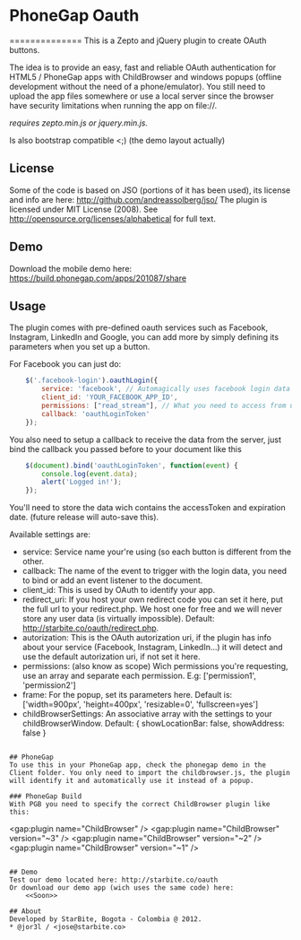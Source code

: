 # PhoneGap Oauth
==============
This is a Zepto and jQuery plugin to create OAuth buttons.

The idea is to provide an easy, fast and reliable OAuth authentication for HTML5 / PhoneGap apps with ChildBrowser and windows popups (offline development without the need of a phone/emulator). You still need to upload the app files somewhere or use a local server since the browser have security limitations when running the app on file://.

*requires zepto.min.js or jquery.min.js.*

Is also bootstrap compatible <;) (the demo layout actually)

## License
Some of the code is based on JSO (portions of it has been used), its license and info are here:
	http://github.com/andreassolberg/jso/
The plugin is licensed under MIT License (2008). See http://opensource.org/licenses/alphabetical for full text.

## Demo
Download the mobile demo here:
	https://build.phonegap.com/apps/201087/share

## Usage
The plugin comes with pre-defined oauth services such as Facebook, Instagram, LinkedIn and Google, you can add more by simply defining its parameters when you set up a button.

For Facebook you can just do:
```javascript
	$('.facebook-login').oauthLogin({
		service: 'facebook', // Automagically uses facebook login data
		client_id: 'YOUR_FACEBOOK_APP_ID',
		permissions: ["read_stream"], // What you need to access from user..
		callback: 'oauthLoginToken'
	});	
```
You also need to setup a callback to receive the data from the server, just bind the callback you passed before to your document like this
```javascript
	$(document).bind('oauthLoginToken', function(event) {
		console.log(event.data);
		alert('Logged in!');
	});
```

You'll need to store the data wich contains the accessToken and expiration date. (future release will auto-save this).

Available settings are:

* service: Service name your're using (so each button is different from the other.
* callback: The name of the event to trigger with the login data, you need to bind or add an event listener to the document.
* client_id: This is used by OAuth to identify your app.
* redirect_uri: If you host your own redirect code you can set it here, put the full url to your redirect.php. We host one for free and we will never store any user data (is virtually impossible). Default: http://starbite.co/oauth/redirect.php.
* autorization: This is the OAuth autorization uri, if the plugin has info about your service (Facebook, Instagram, LinkedIn...) it will detect and use the default autorization uri, if not set it here.
* permissions: (also know as scope) Wich permissions you're requesting, use an array and separate each permission. E.g: ['permission1', 'permission2']
* frame: For the popup, set its parameters here. Default is: ['width=900px', 'height=400px', 'resizable=0', 'fullscreen=yes']
* childBrowserSettings: An associative array with the settings to your childBrowserWindow. Default: { showLocationBar: false, showAddress: false }
```

## PhoneGap
To use this in your PhoneGap app, check the phonegap demo in the Client folder. You only need to import the childbrowser.js, the plugin will identify it and automatically use it instead of a popup.

### PhoneGap Build
With PGB you need to specify the correct ChildBrowser plugin like this:
```
<gap:plugin name="ChildBrowser" /> <!-- latest release -->
<gap:plugin name="ChildBrowser" version="~3" /> <!-- for Cordova (1.9.0+) -->
<gap:plugin name="ChildBrowser" version="~2" /> <!-- for Cordova 1.5.0 - 1.8.1 -->
<gap:plugin name="ChildBrowser" version="~1" /> <!-- for PhoneGap <= 1.4.1 -->
```

## Demo
Test our demo located here: http://starbite.co/oauth
Or download our demo app (wich uses the same code) here:
	<<Soon>>

## About
Developed by StarBite, Bogota - Colombia @ 2012.
* @jor3l / <jose@starbite.co>
